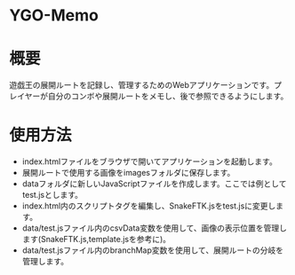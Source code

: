 # YGO-Memo
 
# 概要
遊戯王の展開ルートを記録し、管理するためのWebアプリケーションです。プレイヤーが自分のコンボや展開ルートをメモし、後で参照できるようにします。

# 使用方法
- index.htmlファイルをブラウザで開いてアプリケーションを起動します。
- 展開ルートで使用する画像をimagesフォルダに保存します。
- dataフォルダに新しいJavaScriptファイルを作成します。ここでは例としてtest.jsとします。
- index.html内のスクリプトタグを編集し、SnakeFTK.jsをtest.jsに変更します。
- data/test.jsファイル内のcsvData変数を使用して、画像の表示位置を管理します(SnakeFTK.js,template.jsを参考に)。
- data/test.jsファイル内のbranchMap変数を使用して、展開ルートの分岐を管理します。
